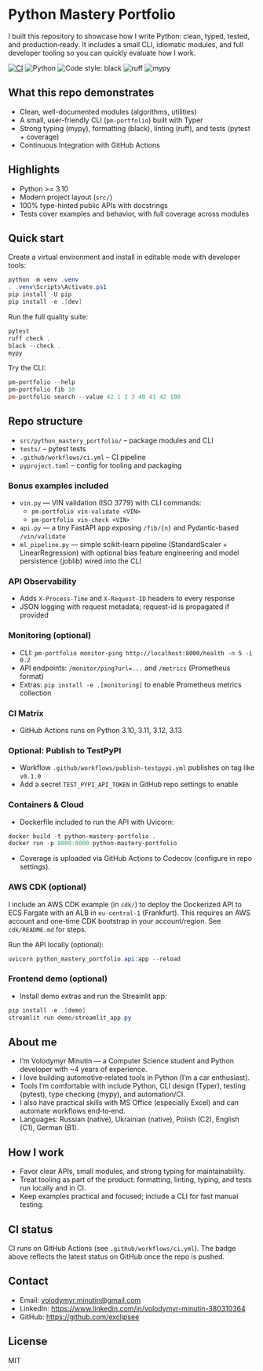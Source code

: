 # Python Mastery Portfolio

I built this repository to showcase how I write Python: clean, typed, tested, and production‑ready. It includes a small CLI, idiomatic modules, and full developer tooling so you can quickly evaluate how I work.

[![CI](https://github.com/exclipsee/python-mastery-portfolio/actions/workflows/ci.yml/badge.svg)](https://github.com/exclipsee/python-mastery-portfolio/actions)
![Python](https://img.shields.io/badge/python-3.10%2B-blue.svg)
![Code style: black](https://img.shields.io/badge/code%20style-black-000000.svg)
![ruff](https://img.shields.io/badge/lint-ruff-%23cc0000)
![mypy](https://img.shields.io/badge/types-mypy-2A6DB2)

## What this repo demonstrates

- Clean, well-documented modules (algorithms, utilities)
- A small, user-friendly CLI (`pm-portfolio`) built with Typer
- Strong typing (mypy), formatting (black), linting (ruff), and tests (pytest + coverage)
- Continuous Integration with GitHub Actions

## Highlights

- Python >= 3.10
- Modern project layout (`src/`)
- 100% type-hinted public APIs with docstrings
- Tests cover examples and behavior, with full coverage across modules

## Quick start

Create a virtual environment and install in editable mode with developer tools:

```powershell
python -m venv .venv
. .venv\Scripts\Activate.ps1
pip install -U pip
pip install -e .[dev]
```

Run the full quality suite:

```powershell
pytest
ruff check .
black --check .
mypy
```

Try the CLI:

```powershell
pm-portfolio --help
pm-portfolio fib 10
pm-portfolio search --value 42 1 2 3 40 41 42 100
```

## Repo structure

- `src/python_mastery_portfolio/` – package modules and CLI
- `tests/` – pytest tests
- `.github/workflows/ci.yml` – CI pipeline
- `pyproject.toml` – config for tooling and packaging
  
### Bonus examples included

- `vin.py` — VIN validation (ISO 3779) with CLI commands:
	- `pm-portfolio vin-validate <VIN>`
	- `pm-portfolio vin-check <VIN>`
- `api.py` — a tiny FastAPI app exposing `/fib/{n}` and Pydantic-based `/vin/validate`
- `ml_pipeline.py` — simple scikit-learn pipeline (StandardScaler + LinearRegression) with optional bias feature engineering and model persistence (joblib) wired into the CLI

### API Observability

- Adds `X-Process-Time` and `X-Request-ID` headers to every response
- JSON logging with request metadata; request-id is propagated if provided

### Monitoring (optional)

- CLI: `pm-portfolio monitor-ping http://localhost:8000/health -n 5 -i 0.2`
- API endpoints: `/monitor/ping?url=...` and `/metrics` (Prometheus format)
- Extras: `pip install -e .[monitoring]` to enable Prometheus metrics collection

### CI Matrix

- GitHub Actions runs on Python 3.10, 3.11, 3.12, 3.13

### Optional: Publish to TestPyPI

- Workflow `.github/workflows/publish-testpypi.yml` publishes on tag like `v0.1.0`
- Add a secret `TEST_PYPI_API_TOKEN` in GitHub repo settings to enable

### Containers & Cloud

- Dockerfile included to run the API with Uvicorn:

```powershell
docker build -t python-mastery-portfolio .
docker run -p 8000:8000 python-mastery-portfolio
```

- Coverage is uploaded via GitHub Actions to Codecov (configure in repo settings).

### AWS CDK (optional)

I include an AWS CDK example (in `cdk/`) to deploy the Dockerized API to ECS Fargate with an ALB in `eu-central-1` (Frankfurt). This requires an AWS account and one-time CDK bootstrap in your account/region. See `cdk/README.md` for steps.

Run the API locally (optional):

```powershell
uvicorn python_mastery_portfolio.api:app --reload
```

### Frontend demo (optional)

- Install demo extras and run the Streamlit app:

```powershell
pip install -e .[demo]
streamlit run demo/streamlit_app.py
```

## About me

- I’m Volodymyr Minutin — a Computer Science student and Python developer with ~4 years of experience.
- I love building automotive‑related tools in Python (I’m a car enthusiast).
- Tools I’m comfortable with include Python, CLI design (Typer), testing (pytest), type checking (mypy), and automation/CI.
- I also have practical skills with MS Office (especially Excel) and can automate workflows end‑to‑end.
- Languages: Russian (native), Ukrainian (native), Polish (C2), English (C1), German (B1).

## How I work

- Favor clear APIs, small modules, and strong typing for maintainability.
- Treat tooling as part of the product: formatting, linting, typing, and tests run locally and in CI.
- Keep examples practical and focused; include a CLI for fast manual testing.

## CI status

CI runs on GitHub Actions (see `.github/workflows/ci.yml`). The badge above reflects the latest status on GitHub once the repo is pushed.

## Contact

- Email: volodymyr.minutin@gmail.com
- LinkedIn: https://www.linkedin.com/in/volodymyr-minutin-380310364
- GitHub: https://github.com/exclipsee

## License

MIT